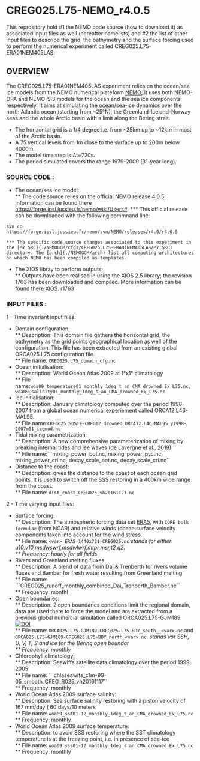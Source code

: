 # CREG025.L75-NEMO_r4.0.5 <br>
This reprository hold #1 the NEMO code source (how to download it) as associated input files as well (hereafter namelists) and #2 the list of other input files to describe the grid, the bathymetry and the surface forcing used to perform the numerical experiment called CREG025.L75-ERA01NEM405LAS. <br>

## OVERVIEW
The CREG025.L75-ERA01NEM405LAS experiment relies on the ocean/sea ice models from the NEMO numerical plateform [NEMO](https://www.nemo-ocean.eu); it uses both NEMO-OPA and NEMO-SI3 models for the ocean and the sea ice components respectively. It aims at simulating the ocean/sea-ice dynamics over the north Atlantic ocean (starting from ~25°N), the Greenland-Iceland-Norway seas and the whole Arctic basin with a limit along the Bering strait.<br>
* The horizontal grid is a 1/4 degree i.e. from ~25km up to ~12km in most of the Arctic basin.
* A 75 vertical levels from 1m close to the surface up to 200m below 4000m.
* The model time step is ∆t=720s.
* The period simulated covers the range 1979-2009 (31-year long).

### SOURCE CODE : 
   * The ocean/sea ice model: <br>
	** The code source relies on the official NEMO release 4.0.5. Information can be found there https://forge.ipsl.jussieu.fr/nemo/wiki/Users#. 
	*** This official release can be downloaded with the following commnand line:
```
svn co https://forge.ipsl.jussieu.fr/nemo/svn/NEMO/releases/r4.0/r4.0.5 
```
	*** The specific code source changes associated to this experiment in the [MY_SRC](./NEMOGCM/cfgs/CREG025.L75-ERA01NEM405LAS/MY_SRC) directory. The [arch](./NEMOGCM/arch) list all computing architectures on which NEMO has been compiled as templates.
   * The XIOS libray to perform outputs:<br>
	** Outputs have been realised in using the XIOS 2.5 library; the revision 1763 has been downloaded and compiled. More information can be found there [XIOS](https://forge.ipsl.jussieu.fr/nemo/chrome/site/doc/NEMO/guide/html/install.html#extract-and-install-xios).
r1763

### INPUT FILES :
1 - Time invariant input files:
   * Domain configuration: <br>
	** Description: This domain file gathers the horizontal grid, the bathymetry as the grid points geographical location as well of the configuration. This file has been extracted from an existing global ORCA025.L75 configuration file.<br>
	** File name: ```CREG025.L75_domain_cfg.nc```<br>
   * Ocean initialisation: <br>
	** Description: World Ocean Atlas 2009 at 1°x1° climatology <br>
	** File name:```woa09_temperature01_monthly_1deg_t_an_CMA_drowned_Ex_L75.nc, woa09_salinity01_monthly_1deg_s_an_CMA_drowned_Ex_L75.nc``` <br>
   * Ice initialisation:<br>
	** Description: January climatology computed over the period 1998-2007 from a global ocean numerical experiement called ORCA12.L46-MAL95. <br>
	** File name:```CREG025_SOSIE-CREG12_drowned_ORCA12.L46-MAL95_y1998-2007m01_icemod.nc```<br>
   * Tidal mixing parametrization: <br>
	** Description: A new comprehensive parameterization of mixing by breaking internal tides and lee waves (de Lavergne et al., 2019) <br>
	** File name:```mixing_power_bot.nc, mixing_power_pyc.nc, mixing_power_cri.nc, decay_scale_bot.nc, decay_scale_cri.nc``<br>
   * Distance to the coast:<br>
	** Description: gives the distance to the coast of each ocean grid points. It is used to switch off the SSS restoring in a 400km wide range from the coast.<br>
	** File name: ```dist_coast_CREG025_vh20161121.nc```<br>

2 - Time varying input files:
   * Surface forcing:<br>
	** Description: The atmospheric forcing data set [ERA5](https://www.ecmwf.int/en/forecasts/datasets/reanalysis-datasets/era5), with ```CORE bulk formulae``` (from NCAR) and relative winds (ocean surface velocity components taken into account for the wind stress<br>
	** File name: ```<var>_ERA5-1440x721-CREG025.nc``` <var> stands for either u10,v10,msdwswrf,msdwlwrf,mtpr,msr,t2,q2.<br>
	** Frequency: hourly for all fields <br>
   * Rivers and Greenland melting fluxes:<br>
	** Description: A blend of data from Dai & Trenberth for rivers volume fluxes and Bamber for fresh water resulting from Greenland melting<br>
	** File name: ```CREG025_runoff_monthly_combined_Dai_Trenberth_Bamber.nc``<br>
	** Frequency: monthl<br>
   * Open boundaries:<br>
	** Description: 2 open boundaries conditions limit the regional domain, data are used there to force the model and are extracted from a previous global numercial simulation called ORCA025.L75-GJM189 [![DOI](https://zenodo.org/badge/DOI/10.5281/zenodo.4626012.svg)](https://doi.org/10.5281/zenodo.4626012)<br>
	** File name: ```ORCA025.L75-GJM189-CREG025.L75-BDY_south__<var>.nc``` and ```ORCA025.L75-GJM189-CREG025.L75-BDY_north_<var>.nc```. <var> stands vor SSH, U, V, T, S and ice for the Bering open boundar<br>
	** Frequency: monthly <br>
   * Chlorophyll climatology:<br>
	** Description: Seawiffs satellite data climatology over the period 1999-2005<br>
	** File name: ```chlaseawifs_c1m-99-05_smooth_CREG_R025_vh20161117``<br>
	** Frequency: monthly<br>
   * World Ocean Atlas 2009 surface salinity:<br>
	** Description: Sea surface salinity restoring with a piston velocity of 167 mm/day ( 60 days/10 meters<br>
	** File name: ```woa09_sst01-12_monthly_1deg_t_an_CMA_drowned_Ex_L75.nc```<br>
	** Frequency: monthly<br>
   * World Ocean Atlas 2009 surface temperature:<br>
	** Description: to avoid SSS restoring where the SST climatology temperature is at the freezing point, i.e. in presence of sea-ice<br>
	** File name: ```woa09_sss01-12_monthly_1deg_s_an_CMA_drowned_Ex_L75.nc```<br>
	** Frequency: monthly<br>
